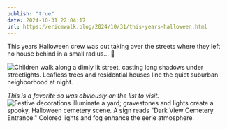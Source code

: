 ```yaml
---
publish: "true"
date: 2024-10-31 22:04:17
url: https://ericmwalk.blog/2024/10/31/this-years-halloween.html
---
```


This years Halloween crew was out taking over the streets where they left no house behind in a small radius… 🎃

![Children walk along a dimly lit street, casting long shadows under streetlights. Leafless trees and residential houses line the quiet suburban neighborhood at night.](https://ericmwalk.blog/uploads/2024/img-0649.jpeg)

*This is a favorite so was obviously on the list to visit.*
![Festive decorations illuminate a yard; gravestones and lights create a spooky, Halloween cemetery scene. A sign reads "Dark View Cemetery Entrance." Colored lights and fog enhance the eerie atmosphere.](https://ericmwalk.blog/uploads/2024/img-0647.jpeg)